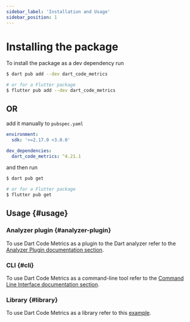 ```yaml
---
sidebar_label: 'Installation and Usage'
sidebar_position: 1
---
```


# Installing the package

To install the package as a dev dependency run

```sh
$ dart pub add --dev dart_code_metrics

# or for a Flutter package
$ flutter pub add --dev dart_code_metrics
```

## OR

add it manually to `pubspec.yaml`

```yaml title="pubspec.yaml"
environment:
  sdk: '>=2.17.0 <3.0.0'

dev_dependencies:
  dart_code_metrics: ^4.21.1
```

and then run

```sh
$ dart pub get

# or for a Flutter package
$ flutter pub get
```

## Usage {#usage}

### Analyzer plugin {#analyzer-plugin}

To use Dart Code Metrics as a plugin to the Dart analyzer refer to the [Analyzer Plugin documentation section](../analyzer-plugin.md).

### CLI {#cli}

To use Dart Code Metrics as a command-line tool refer to the [Command Line Interface documentation section](../cli).

### Library {#library}

To use Dart Code Metrics as a library refer to this [example](https://github.com/dart-code-checker/dart-code-metrics/blob/master/example/example.dart).

